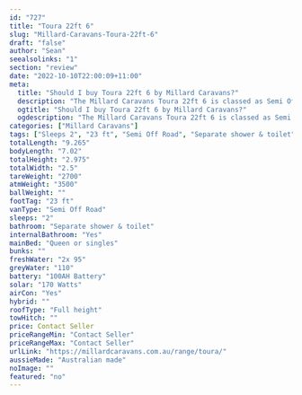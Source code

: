 ```yaml
---
id: "727"
title: "Toura 22ft 6"
slug: "Millard-Caravans-Toura-22ft-6"
draft: "false"
author: "Sean"
seealsolinks: "1"
section: "review"
date: "2022-10-10T22:00:09+11:00"
meta:
  title: "Should I buy Toura 22ft 6 by Millard Caravans?"
  description: "The Millard Caravans Toura 22ft 6 is classed as Semi Off Road, and sleeps 2 people. It is Australian made and comes in at 23 ft. It generally has Separate shower & toilet."
  ogtitle: "Should I buy Toura 22ft 6 by Millard Caravans?"
  ogdescription: "The Millard Caravans Toura 22ft 6 is classed as Semi Off Road, and sleeps 2 people. It is Australian made and comes in at 23 ft. It generally has Separate shower & toilet."
categories: ["Millard Caravans"]
tags: ["Sleeps 2", "23 ft", "Semi Off Road", "Separate shower & toilet", "Full height", "Price Unknown", "Australian made"]
totalLength: "9.265"
bodyLength: "7.02"
totalHeight: "2.975"
totalWidth: "2.5"
tareWeight: "2700"
atmWeight: "3500"
ballWeight: ""
footTag: "23 ft"
vanType: "Semi Off Road"
sleeps: "2"
bathroom: "Separate shower & toilet"
internalBathroom: "Yes"
mainBed: "Queen or singles"
bunks: ""
freshWater: "2x 95"
greyWater: "110"
battery: "100AH Battery"
solar: "170 Watts"
airCon: "Yes"
hybrid: ""
roofType: "Full height"
towHitch: ""
price: Contact Seller
priceRangeMin: "Contact Seller"
priceRangeMax: "Contact Seller"
urlLink: "https://millardcaravans.com.au/range/toura/"
aussieMade: "Australian made"
noImage: ""
featured: "no"
---
```

